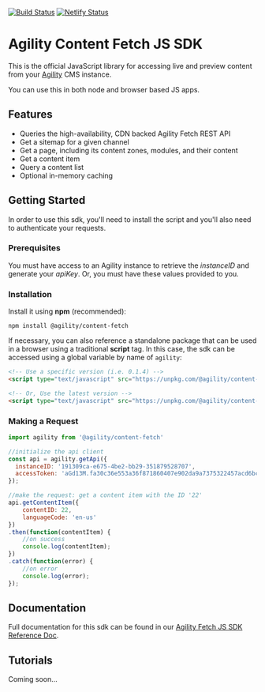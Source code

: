 [![Build Status](https://agility.visualstudio.com/Agility%20CMS/_apis/build/status/Agility%20Content%20Fetch%20JS%20SDK%20-%20Dev?branchName=dev)](https://agility.visualstudio.com/Agility%20CMS/_build/latest?definitionId=58&branchName=dev)
[![Netlify Status](https://api.netlify.com/api/v1/badges/c45f5d6e-923b-4019-820e-826e6185017d/deploy-status)](https://app.netlify.com/sites/agilitydocs/deploys)

# Agility Content Fetch JS SDK
This is the official JavaScript library for accessing live and preview content from your [Agility](https://agilitycms.com) CMS instance. 

You can use this in both node and browser based JS apps.

## Features
- Queries the high-availability, CDN backed Agility Fetch REST API
- Get a sitemap for a given channel
- Get a page, including its content zones, modules, and their content
- Get a content item
- Query a content list
- Optional in-memory caching

## Getting Started
In order to use this sdk, you'll need to install the script and you'll also need to authenticate your requests.

### Prerequisites
You must have access to an Agility instance to retrieve the *instanceID* and generate your *apiKey*. Or, you must have these values provided to you.

### Installation
Install it using **npm** (recommended):
```
npm install @agility/content-fetch
```

If necessary, you can also reference a standalone package that can be used in a browser using a traditional **script** tag. In this case, the sdk can be accessed using a global variable by name of `agility`:
```html
<!-- Use a specific version (i.e. 0.1.4) -->
<script type="text/javascript" src="https://unpkg.com/@agility/content-fetch@0.2.4/dist/agility-content-fetch.browser.js"></script>

<!-- Or, Use the latest version -->
<script type="text/javascript" src="https://unpkg.com/@agility/content-fetch@latest/dist/agility-content-fetch.browser.js"></script>
```
### Making a Request
```javascript
import agility from '@agility/content-fetch'

//initialize the api client
const api = agility.getApi({
  instanceID: '191309ca-e675-4be2-bb29-351879528707',
  accessToken: 'aGd13M.fa30c36e553a36f871860407e902da9a7375322457acd6bcda038e60af699411'
});

//make the request: get a content item with the ID '22'
api.getContentItem({
    contentID: 22,
    languageCode: 'en-us'
})
.then(function(contentItem) {
    //on success
    console.log(contentItem);
})
.catch(function(error) {
    //on error
    console.log(error);
});
```

## Documentation
Full documentation for this sdk can be found in our [Agility Fetch JS SDK Reference Doc](https://agilitydocs.netlify.com/agility-content-fetch-js-sdk/).

## Tutorials
Coming soon...






